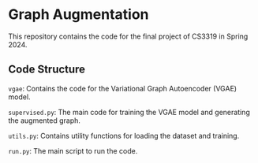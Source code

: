 # Graph Augmentation

This repository contains the code for the final project of CS3319 in Spring 2024.

## Code Structure

`vgae`: Contains the code for the Variational Graph Autoencoder (VGAE) model.

`supervised.py`: The main code for training the VGAE model and generating the augmented graph.

`utils.py`: Contains utility functions for loading the dataset and training.

`run.py`: The main script to run the code.